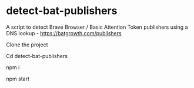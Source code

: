 # detect-bat-publishers
A script to detect Brave Browser / Basic Attention Token publishers using a DNS lookup - https://batgrowth.com/publishers

Clone the project

Cd detect-bat-publishers

npm i 

npm start
